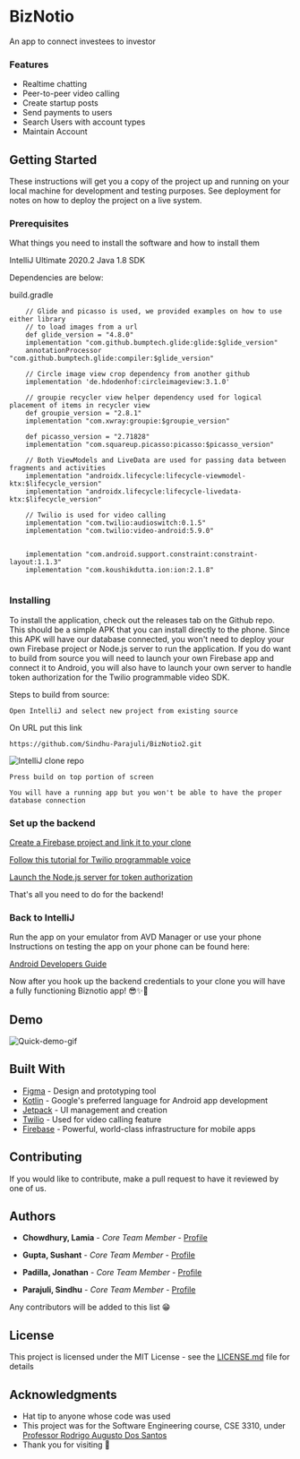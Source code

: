# BizNotio
An app to connect investees to investor

### Features
* Realtime chatting 
* Peer-to-peer video calling
* Create startup posts
* Send payments to users
* Search Users with account types
* Maintain Account


## Getting Started


These instructions will get you a copy of the project up and running on your local machine for development and testing purposes. See deployment for notes on how to deploy the project on a live system.

### Prerequisites

What things you need to install the software and how to install them

IntelliJ Ultimate 2020.2
Java 1.8 SDK

Dependencies are below:

build.gradle
```
    // Glide and picasso is used, we provided examples on how to use either library
    // to load images from a url
    def glide_version = "4.8.0"
    implementation "com.github.bumptech.glide:glide:$glide_version"
    annotationProcessor "com.github.bumptech.glide:compiler:$glide_version"

    // Circle image view crop dependency from another github
    implementation 'de.hdodenhof:circleimageview:3.1.0'

    // groupie recycler view helper dependency used for logical placement of items in recycler view
    def groupie_version = "2.8.1"
    implementation "com.xwray:groupie:$groupie_version"

    def picasso_version = "2.71828"
    implementation "com.squareup.picasso:picasso:$picasso_version"

    // Both ViewModels and LiveData are used for passing data between fragments and activities
    implementation "androidx.lifecycle:lifecycle-viewmodel-ktx:$lifecycle_version"
    implementation "androidx.lifecycle:lifecycle-livedata-ktx:$lifecycle_version"

    // Twilio is used for video calling
    implementation "com.twilio:audioswitch:0.1.5"
    implementation "com.twilio:video-android:5.9.0"


    implementation "com.android.support.constraint:constraint-layout:1.1.3"
    implementation "com.koushikdutta.ion:ion:2.1.8"
    
```

### Installing

To install the application, check out the releases tab on the Github repo. This should be a simple APK 
that you can install directly to the phone. Since this APK will have our database connected, you won't 
need to deploy your own Firebase project or Node.js server to run the application. If you do want 
to build from source you will need to launch your own Firebase app and connect it to Android, you will
also have to launch your own server to handle token authorization for the Twilio programmable video SDK.


Steps to build from source:
```
Open IntelliJ and select new project from existing source 
```

On URL put this link
```
https://github.com/Sindhu-Parajuli/BizNotio2.git
```
![IntelliJ clone repo](https://i.ibb.co/ScYQhk2/image.png)

```
Press build on top portion of screen
```

```
You will have a running app but you won't be able to have the proper database connection 
```

### Set up the backend
[Create a Firebase project and link it to your clone](https://firebase.google.com/docs/android/setup)

[Follow this tutorial for Twilio programmable voice](https://github.com/twilio/video-quickstart-android)

[Launch the Node.js server for token authorization](https://github.com/TwilioDevEd/video-access-token-server-node)

That's all you need to do for the backend! 

### Back to IntelliJ
Run the app on your emulator from AVD Manager or use your phone
Instructions on testing the app on your phone can be found here:

[Android Developers Guide](https://developer.android.com/studio/run/device)


Now after you hook up the backend credentials to your clone
you will have a fully functioning Biznotio app! 😎✨🎉

## Demo
![Quick-demo-gif](source.gif)

## Built With

* [Figma](http://www.figma.com/) - Design and prototyping tool 
* [Kotlin](https://kotlinlang.org/) - Google's preferred language for Android app development
* [Jetpack](https://developer.android.com/jetpack/) - UI management and creation
* [Twilio](https://www.twilio.com/docs/video/) - Used for video calling feature
* [Firebase](https://firebase.google.com/) - Powerful, world-class infrastructure for mobile apps


## Contributing

If you would like to contribute, make a pull request to have it reviewed by one of us.

## Authors

* **Chowdhury, Lamia** - *Core Team Member* - [Profile](https://github.com/Lamiachowdhury)

* **Gupta, Sushant** - *Core Team Member* - [Profile](https://github.com/sushantcode)

* **Padilla, Jonathan** - *Core Team Member* - [Profile](https://github.com/jonathanpv)

* **Parajuli, Sindhu** - *Core Team Member* - [Profile](https://github.com/Sindhu-Parajuli)

Any contributors will be added to this list 😁

## License

This project is licensed under the MIT License - see the [LICENSE.md](LICENSE.md) file for details

## Acknowledgments

* Hat tip to anyone whose code was used
* This project was for the Software Engineering course, CSE 3310, under [Professor Rodrigo Augusto Dos Santos](https://mentis.uta.edu/explore/profile/rodrigo-augusto-silva-dos-santos) 
* Thank you for visiting 🎉
